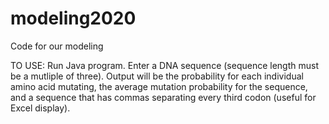 # modeling2020
Code for our modeling

TO USE: Run Java program. Enter a DNA sequence (sequence length must be a mutliple of three). Output will be the probability for each individual amino acid mutating, the average mutation probability for the sequence, and a sequence that has commas separating every third codon (useful for Excel display). 
